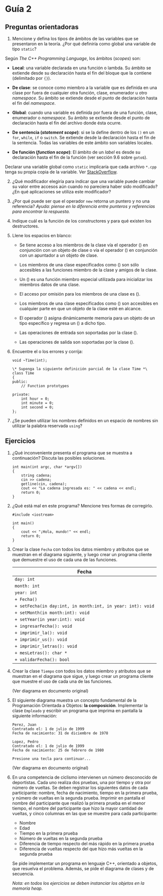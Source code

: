 # Guía 2
## Preguntas orientadoras

1. Mencione y defina los tipos de ámbitos de las variables que se presentaron
en la teoría. ¿Por qué definiría como global una variable de tipo `static`?

Según _The C++ Programming Language_, los ámbitos (_scopes_) son:

- **Local**: una variable declarada en una función o lambda. Su ámbito se
extiende desde su declaración hasta el fin del bloque que la contiene
(delimitado por `{}`).

- **De clase**: se conoce como miembro a la variable que es definida en una
clase por fuera de cualquier otra función, clase, enumerador u otro 
_namespace_. Su ámbito se extiende desde el punto de declaración hasta el fin
del _namespace_.

- **Global**: cuando una variable es definida por fuera de una función, clase,
enumerador o _namespace_. Su ámbito se extiende desde el punto de declaración
hasta el fin del archivo donde ésta ocurre. 

- **De sentencia (_statement scope_)**: si se la define dentro de los `()` en
un `for`, `while`, `if` o `switch`. Se extiende desde la declaración hasta el
fin de la sentencia. Todas las variables de este ámbito son variables locales.

- **De función (_function scope_)**: El ámbito de un _label_ es desde su 
declaración hasta el fin de la función (ver sección 9.6 sobre `goto`s).

Declarar una variable global como `static` implicaría que cada archivo `*.cpp`
tenga su propia copia de la variable. Ver 
[StackOverflow](https://stackoverflow.com/a/14349916).

2. ¿Qué modificador elegiría para indicar que una variable puede cambiar su 
valor entre accesos aún cuando no pareciera haber sido modificado? ¿En qué 
aplicaciones se utiliza este modificador?

3. ¿Por qué puede ser que el operador `new` retorna un puntero y no una 
referencia? _Ayuda: piense en la diferencia entre punteros y referencias para
encontrar la respuesta._

4. Indique cuál es la función de los constructores y para qué existen los
destructores.

5. Llene los espacios en blanco:

    - Se tiene acceso a los miembros de la clase vía el operador () en 
    conjunción con un objeto de clase o vía el operador () en conjunción con
    un apuntador a un objeto de clase.

    - Los miembros de una clase especificados como () son sólo accesibles a las
    funciones miembro de la clase y amigos de la clase.

    - Un () es una función miembro especial utilizada para inicializar los 
    miembros datos de una clase.

    - El acceso por omisión para los miembros de una clase es ().

    - Los miembros de una clase especificados como () son accesibles en 
    cualquier parte en que un objeto de la clase esté en alcance.

    - El operador () asigna dinámicamente memoria para un objeto de un tipo
    específico y regresa un () a dicho tipo.

    - Las operaciones de entrada son soportadas por la clase ().

    - Las operaciones de salida son soportadas por la clase ().

6. Encuentre el o los errores y corrija:

    ```
    void ~Time(int);

    \* Suponga la siguiente definición parcial de la clase Time *\
    class Time
    {
    public:
        // Function prototypes

    private:
        int hour = 0;
        int minute = 0;
        int second = 0;
    };
    ```

7. ¿Se pueden utilizar los nombres definidos en un espacio de nombres sin
utilizar la palabra reservada `using`?

## Ejercicios

1. ¿Qué inconveniente presenta el programa que se muestra a continuación?
Discuta las posibles soluciones.

    ```
    int main(int argc, char *argv[])
    {
        string cadena;
        cin >> cadena;
        getline(cin, cadena);
        cout << "La cadena ingresada es: " << cadena << endl;
        return 0;
    }
    ```

2. ¿Qué está mal en este programa? Mencione tres formas de corregirlo.

    ```
    #include <iostream>

    int main()
    {
        cout << "¡Hola, mundo!" << endl;
        return 0;
    }
    ```

3. Crear la clase `Fecha` con todos los datos miembro y atributos que se 
muestran en el diagrama siguiente, y luego crear un programa cliente que
demuestre el uso de cada una de las funciones.

    | Fecha                                                      |
    |------------------------------------------------------------|
    | `day: int`                                                 |
    | `month: int`                                               |
    | `year: int`                                                |
    | `+ Fecha()`                                                |
    | `+ setFecha(in day:int, in month:int, in year: int): void` |
    | `+ setMonth(in month:int): void`                           |
    | `+ setYear(in year:int): void`                             |
    | `+ ingresarFecha(): void`                                  |
    | `+ imprimir_la(): void`                                    |
    | `+ imprimir_us(): void`                                    |
    | `+ imprimir_letras(): void`                                |
    | `+ mesLetras(): char *`                                    |
    | `+ validarFecha(): bool`                                   |

4. Crear la clase `Tiempo` con todos los datos miembro y atributos que se 
muestran en el diagrama que sigue, y luego crear un programa cliente que 
muestre el uso de cada una de las funciones.

    (Ver diagrama en documento original)

5. El siguiente diagrama muestra un concepto fundamental de la Programación
Orientada a Objetos: **la composición**. Implementar la clase `Empleado` y 
escribir un programa que imprima en pantalla la siguiente información:

    ```
    Perez, Juan
    Contratado el: 1 de julio de 1999
    Fecha de nacimiento: 31 de diciembre de 1978

    Lopez, Pedro
    Contratado el: 1 de julio de 1999
    Fecha de nacimiento: 25 de febrero de 1980

    Presione una tecla para continuar...
    ```

    (Ver diagrama en documento original)

6. En una competencia de ciclismo intervienen un número desconocido de 
deportistas. Cada uno realiza dos pruebas, una por tiempo y otra por número de
vueltas. Se deben registrar los siguientes datos de cada participante: nombre, 
fecha de nacimiento, tiempo en la primera prueba, y número de vueltas en la 
segunda prueba. Imprimir en pantalla el nombre del participante que realizó la
primera prueba en el menor tiempo, el nombre del participante que hizo la mayor
cantidad de vueltas, y cinco columnas en las que se muestre para cada 
participante:

    - Nombre
    - Edad
    - Tiempo en la primera prueba
    - Número de vueltas en la segunda prueba
    - Diferencia de tiempo respecto del más rápido en la primera prueba
    - Diferencia de vueltas respecto del que hizo más vueltas en la segunda
    prueba

    Se pide implementar un programa en lenguaje C++, orientado a objetos, que
    resuelva el problema. Además, se pide el diagrama de clases y de secuencia.

    _Nota: en todos los ejercicios se deben instanciar los objetos en la memoria
    heap._